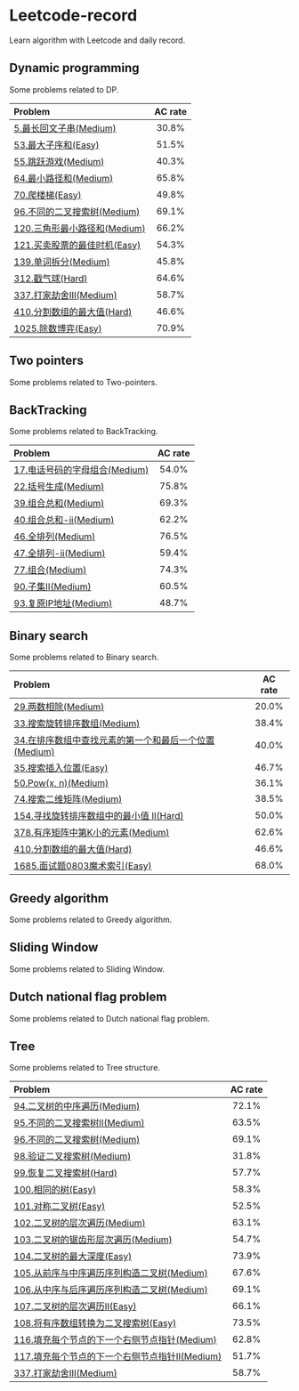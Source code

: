 # Leetcode-record
Learn algorithm with Leetcode and daily record.

## Dynamic programming
Some problems related to DP.  

| Problem | AC rate |
| :------| :------: |
| [5.最长回文子串(Medium)](https://github.com/ZuoYuShen/Leetcode-record/blob/master/Leetcode-code/5.%E6%9C%80%E9%95%BF%E5%9B%9E%E6%96%87%E5%AD%90%E4%B8%B2.cpp)  | 30.8%  |
| [53.最大子序和(Easy)](https://github.com/ZuoYuShen/Leetcode-record/blob/master/Leetcode-code/53.%E6%9C%80%E5%A4%A7%E5%AD%90%E5%BA%8F%E5%92%8C.cpp)  | 51.5%  |
| [55.跳跃游戏(Medium)](https://github.com/ZuoYuShen/Leetcode-record/blob/master/Leetcode-code/55.%E8%B7%B3%E8%B7%83%E6%B8%B8%E6%88%8F.cpp)  | 40.3%  |
| [64.最小路径和(Medium)](https://github.com/ZuoYuShen/Leetcode-record/blob/master/Leetcode-code/64.%E6%9C%80%E5%B0%8F%E8%B7%AF%E5%BE%84%E5%92%8C.cpp)  | 65.8%  |
| [70.爬楼梯(Easy)](https://github.com/ZuoYuShen/Leetcode-record/blob/master/Leetcode-code/70.%E7%88%AC%E6%A5%BC%E6%A2%AF.cpp)  | 49.8%  |
| [96.不同的二叉搜索树(Medium)](https://github.com/ZuoYuShen/Leetcode-record/blob/master/Leetcode-code/96.%E4%B8%8D%E5%90%8C%E7%9A%84%E4%BA%8C%E5%8F%89%E6%90%9C%E7%B4%A2%E6%A0%91-DP.cpp)  | 69.1%  |
| [120.三角形最小路径和(Medium)](https://github.com/ZuoYuShen/Leetcode-record/blob/master/Leetcode-code/120.%E4%B8%89%E8%A7%92%E5%BD%A2%E6%9C%80%E5%B0%8F%E8%B7%AF%E5%BE%84%E5%92%8C.cpp)  | 66.2%  |
| [121.买卖股票的最佳时机(Easy)](https://github.com/ZuoYuShen/Leetcode-record/blob/master/Leetcode-code/121.%E4%B9%B0%E5%8D%96%E8%82%A1%E7%A5%A8%E7%9A%84%E6%9C%80%E4%BD%B3%E6%97%B6%E6%9C%BA.cpp)  | 54.3%  |
| [139.单词拆分(Medium)](https://github.com/ZuoYuShen/Leetcode-record/blob/master/Leetcode-code/139.%E5%8D%95%E8%AF%8D%E6%8B%86%E5%88%86.cpp)  | 45.8%  |
| [312.戳气球(Hard)](https://github.com/ZuoYuShen/Leetcode-record/blob/master/Leetcode-code/312.%E6%88%B3%E6%B0%94%E7%90%83_DP.cpp)  | 64.6%  |
| [337.打家劫舍Ⅲ(Medium)](https://github.com/ZuoYuShen/Leetcode-record/blob/master/Leetcode-code/337.%E6%89%93%E5%AE%B6%E5%8A%AB%E8%88%8D%E2%85%A2.cpp)  | 58.7%  |
| [410.分割数组的最大值(Hard)](https://github.com/ZuoYuShen/Leetcode-record/blob/master/Leetcode-code/410.%E5%88%86%E5%89%B2%E6%95%B0%E7%BB%84%E7%9A%84%E6%9C%80%E5%A4%A7%E5%80%BC_DP.cpp)  | 46.6%  |
| [1025.除数博弈(Easy)](https://github.com/ZuoYuShen/Leetcode-record/blob/master/Leetcode-code/1025.%E9%99%A4%E6%95%B0%E5%8D%9A%E5%BC%88_DP.cpp)  | 70.9%  |


## Two pointers
Some problems related to Two-pointers.

## BackTracking
Some problems related to BackTracking.

| Problem | AC rate |
| :------| :------: |
| [17.电话号码的字母组合(Medium)](https://github.com/ZuoYuShen/Leetcode-record/blob/master/Leetcode-code/17.%E7%94%B5%E8%AF%9D%E5%8F%B7%E7%A0%81%E7%9A%84%E5%AD%97%E6%AF%8D%E7%BB%84%E5%90%88.cpp)  | 54.0%  |
| [22.括号生成(Medium)](https://github.com/ZuoYuShen/Leetcode-record/blob/master/Leetcode-code/22.%E6%8B%AC%E5%8F%B7%E7%94%9F%E6%88%90.cpp)  | 75.8%  |
| [39.组合总和(Medium)](https://github.com/ZuoYuShen/Leetcode-record/blob/master/Leetcode-code/39.%E7%BB%84%E5%90%88%E6%80%BB%E5%92%8C.cpp)  | 69.3%  |
| [40.组合总和-ii(Medium)](https://github.com/ZuoYuShen/Leetcode-record/blob/master/Leetcode-code/40.%E7%BB%84%E5%90%88%E6%80%BB%E5%92%8C-ii.cpp)  | 62.2%  |
| [46.全排列(Medium)](https://github.com/ZuoYuShen/Leetcode-record/blob/master/Leetcode-code/46.%E5%85%A8%E6%8E%92%E5%88%97.cpp)  | 76.5%  |
| [47.全排列-ii(Medium)](https://github.com/ZuoYuShen/Leetcode-record/blob/master/Leetcode-code/47.%E5%85%A8%E6%8E%92%E5%88%97-ii.cpp)  | 59.4%  |
| [77.组合(Medium)](https://github.com/ZuoYuShen/Leetcode-record/blob/master/Leetcode-code/77.%E7%BB%84%E5%90%88.cpp)  | 74.3%  |
| [90.子集Ⅱ(Medium)](https://github.com/ZuoYuShen/Leetcode-record/blob/master/Leetcode-code/90.%E5%AD%90%E9%9B%86%E2%85%A1.cpp)  | 60.5%  |
| [93.复原IP地址(Medium)](https://github.com/ZuoYuShen/Leetcode-record/blob/master/Leetcode-code/93.%E5%A4%8D%E5%8E%9FIP%E5%9C%B0%E5%9D%80.cpp)  | 48.7%  |

## Binary search
Some problems related to Binary search.

| Problem | AC rate |
| :------| :------: |
| [29.两数相除(Medium)](https://github.com/ZuoYuShen/Leetcode-record/blob/master/Leetcode-code/29.%E4%B8%A4%E6%95%B0%E7%9B%B8%E9%99%A4.cpp)  | 20.0%  |
| [33.搜索旋转排序数组(Medium)](https://github.com/ZuoYuShen/Leetcode-record/blob/master/Leetcode-code/33.%E6%90%9C%E7%B4%A2%E6%97%8B%E8%BD%AC%E6%8E%92%E5%BA%8F%E6%95%B0%E7%BB%84.cpp)  | 38.4%  |
| [34.在排序数组中查找元素的第一个和最后一个位置(Medium)](https://github.com/ZuoYuShen/Leetcode-record/blob/master/Leetcode-code/34.%E5%9C%A8%E6%8E%92%E5%BA%8F%E6%95%B0%E7%BB%84%E4%B8%AD%E6%9F%A5%E6%89%BE%E5%85%83%E7%B4%A0%E7%9A%84%E7%AC%AC%E4%B8%80%E4%B8%AA%E5%92%8C%E6%9C%80%E5%90%8E%E4%B8%80%E4%B8%AA%E4%BD%8D%E7%BD%AE.cpp)  | 40.0%  |
| [35.搜索插入位置(Easy)](https://github.com/ZuoYuShen/Leetcode-record/blob/master/Leetcode-code/35.%E6%90%9C%E7%B4%A2%E6%8F%92%E5%85%A5%E4%BD%8D%E7%BD%AE.cpp)  | 46.7%  |
| [50.Pow(x, n)(Medium)](https://github.com/ZuoYuShen/Leetcode-record/blob/master/Leetcode-code/50.Pow(x%2C%20n).cpp)  | 36.1%  |
| [74.搜索二维矩阵(Medium)](https://github.com/ZuoYuShen/Leetcode-record/blob/master/Leetcode-code/74.%E6%90%9C%E7%B4%A2%E4%BA%8C%E7%BB%B4%E7%9F%A9%E9%98%B5.cpp)  | 38.5%  |
| [154.寻找旋转排序数组中的最小值 II(Hard)](https://github.com/ZuoYuShen/Leetcode-record/blob/master/Leetcode-code/154.%E5%AF%BB%E6%89%BE%E6%97%8B%E8%BD%AC%E6%8E%92%E5%BA%8F%E6%95%B0%E7%BB%84%E4%B8%AD%E7%9A%84%E6%9C%80%E5%B0%8F%E5%80%BCII.cpp)  | 50.0%  |
| [378.有序矩阵中第K小的元素(Medium)](https://github.com/ZuoYuShen/Leetcode-record/blob/master/Leetcode-code/378.%E6%9C%89%E5%BA%8F%E7%9F%A9%E9%98%B5%E4%B8%AD%E7%AC%ACk%E5%B0%8F%E7%9A%84%E5%85%83%E7%B4%A0-%E4%BA%8C%E5%88%86.cpp)  | 62.6%  |
| [410.分割数组的最大值(Hard)](https://github.com/ZuoYuShen/Leetcode-record/blob/master/Leetcode-code/410.%E5%88%86%E5%89%B2%E6%95%B0%E7%BB%84%E7%9A%84%E6%9C%80%E5%A4%A7%E5%80%BC_%E4%BA%8C%E5%88%86.cpp)  | 46.6%  |
| [1685.面试题0803魔术索引(Easy)](https://github.com/ZuoYuShen/Leetcode-record/blob/master/Leetcode-code/1685.%E9%9D%A2%E8%AF%95%E9%A2%980803%E9%AD%94%E6%9C%AF%E7%B4%A2%E5%BC%95.cpp)  | 68.0%  |

## Greedy algorithm
Some problems related to Greedy algorithm.

## Sliding Window
Some problems related to Sliding Window.

## Dutch national flag problem
Some problems related to Dutch national flag problem.

## Tree
Some problems related to Tree structure.

| Problem | AC rate |
| :------| :------: |
| [94.二叉树的中序遍历(Medium)](https://github.com/ZuoYuShen/Leetcode-record/blob/master/Leetcode-code/94.%E4%BA%8C%E5%8F%89%E6%A0%91%E7%9A%84%E4%B8%AD%E5%BA%8F%E9%81%8D%E5%8E%86-Recursion.cpp)  | 72.1%  |
| [95.不同的二叉搜索树Ⅱ(Medium)](https://github.com/ZuoYuShen/Leetcode-record/blob/master/Leetcode-code/95.%E4%B8%8D%E5%90%8C%E7%9A%84%E4%BA%8C%E5%8F%89%E6%90%9C%E7%B4%A2%E6%A0%91%E2%85%A1--%E5%9B%9E%E6%BA%AF.cpp)  | 63.5%  |
| [96.不同的二叉搜索树(Medium)](https://github.com/ZuoYuShen/Leetcode-record/blob/master/Leetcode-code/96.%E4%B8%8D%E5%90%8C%E7%9A%84%E4%BA%8C%E5%8F%89%E6%90%9C%E7%B4%A2%E6%A0%91-DP.cpp)  | 69.1%  |
| [98.验证二叉搜索树(Medium)](https://github.com/ZuoYuShen/Leetcode-record/blob/master/Leetcode-code/98.%E9%AA%8C%E8%AF%81%E4%BA%8C%E5%8F%89%E6%90%9C%E7%B4%A2%E6%A0%91.cpp)  | 31.8%  |
| [99.恢复二叉搜索树(Hard)](https://github.com/ZuoYuShen/Leetcode-record/blob/master/Leetcode-code/99.%E6%81%A2%E5%A4%8D%E4%BA%8C%E5%8F%89%E6%90%9C%E7%B4%A2%E6%A0%91.cpp)  | 57.7%  |
| [100.相同的树(Easy)](https://github.com/ZuoYuShen/Leetcode-record/blob/master/Leetcode-code/100.%E7%9B%B8%E5%90%8C%E7%9A%84%E6%A0%91.cpp)  | 58.3%  |
| [101.对称二叉树(Easy)](https://github.com/ZuoYuShen/Leetcode-record/blob/master/Leetcode-code/101.%E5%AF%B9%E7%A7%B0%E4%BA%8C%E5%8F%89%E6%A0%91.cpp)  | 52.5%  |
| [102.二叉树的层次遍历(Medium)](https://github.com/ZuoYuShen/Leetcode-record/blob/master/Leetcode-code/102.%E4%BA%8C%E5%8F%89%E6%A0%91%E7%9A%84%E5%B1%82%E6%AC%A1%E9%81%8D%E5%8E%86.cpp)  | 63.1%  |
| [103.二叉树的锯齿形层次遍历(Medium)](https://github.com/ZuoYuShen/Leetcode-record/blob/master/Leetcode-code/103.%E4%BA%8C%E5%8F%89%E6%A0%91%E7%9A%84%E9%94%AF%E9%BD%BF%E5%BD%A2%E5%B1%82%E6%AC%A1%E9%81%8D%E5%8E%86.cpp)  | 54.7%  |
| [104.二叉树的最大深度(Easy)](https://github.com/ZuoYuShen/Leetcode-record/blob/master/Leetcode-code/104.%E4%BA%8C%E5%8F%89%E6%A0%91%E7%9A%84%E6%9C%80%E5%A4%A7%E6%B7%B1%E5%BA%A6_%E9%80%92%E5%BD%92(DFS).cpp)  | 73.9%  |
| [105.从前序与中序遍历序列构造二叉树(Medium)](https://github.com/ZuoYuShen/Leetcode-record/blob/master/Leetcode-code/105.%E4%BB%8E%E5%89%8D%E5%BA%8F%E4%B8%8E%E4%B8%AD%E5%BA%8F%E9%81%8D%E5%8E%86%E5%BA%8F%E5%88%97%E6%9E%84%E9%80%A0%E4%BA%8C%E5%8F%89%E6%A0%91.cpp)  | 67.6%  |
| [106.从中序与后序遍历序列构造二叉树(Medium)](https://github.com/ZuoYuShen/Leetcode-record/blob/master/Leetcode-code/106.%E4%BB%8E%E4%B8%AD%E5%BA%8F%E4%B8%8E%E5%90%8E%E5%BA%8F%E9%81%8D%E5%8E%86%E5%BA%8F%E5%88%97%E6%9E%84%E9%80%A0%E4%BA%8C%E5%8F%89%E6%A0%91.cpp)  | 69.1%  |
| [107.二叉树的层次遍历Ⅱ(Easy)](https://github.com/ZuoYuShen/Leetcode-record/blob/master/Leetcode-code/107.%E4%BA%8C%E5%8F%89%E6%A0%91%E7%9A%84%E5%B1%82%E6%AC%A1%E9%81%8D%E5%8E%86%E2%85%A1-getDepth.cpp)  | 66.1%  |
| [108.将有序数组转换为二叉搜索树(Easy)](https://github.com/ZuoYuShen/Leetcode-record/blob/master/Leetcode-code/108.%E5%B0%86%E6%9C%89%E5%BA%8F%E6%95%B0%E7%BB%84%E8%BD%AC%E6%8D%A2%E4%B8%BA%E4%BA%8C%E5%8F%89%E6%90%9C%E7%B4%A2%E6%A0%91.cpp)  | 73.5%  |
| [116.填充每个节点的下一个右侧节点指针(Medium)](https://github.com/ZuoYuShen/Leetcode-record/blob/master/Leetcode-code/116.%E5%A1%AB%E5%85%85%E6%AF%8F%E4%B8%AA%E8%8A%82%E7%82%B9%E7%9A%84%E4%B8%8B%E4%B8%80%E4%B8%AA%E5%8F%B3%E4%BE%A7%E8%8A%82%E7%82%B9%E6%8C%87%E9%92%88_DFS.cpp)  | 62.8%  |
| [117.填充每个节点的下一个右侧节点指针Ⅱ(Medium)](https://github.com/ZuoYuShen/Leetcode-record/blob/master/Leetcode-code/117.%E5%A1%AB%E5%85%85%E6%AF%8F%E4%B8%AA%E8%8A%82%E7%82%B9%E7%9A%84%E4%B8%8B%E4%B8%80%E4%B8%AA%E5%8F%B3%E4%BE%A7%E8%8A%82%E7%82%B9%E6%8C%87%E9%92%88%E2%85%A1_BetterBFS.cpp)  | 51.7%  |
| [337.打家劫舍Ⅲ(Medium)](https://github.com/ZuoYuShen/Leetcode-record/blob/master/Leetcode-code/337.%E6%89%93%E5%AE%B6%E5%8A%AB%E8%88%8D%E2%85%A2.cpp)  | 58.7%  |
